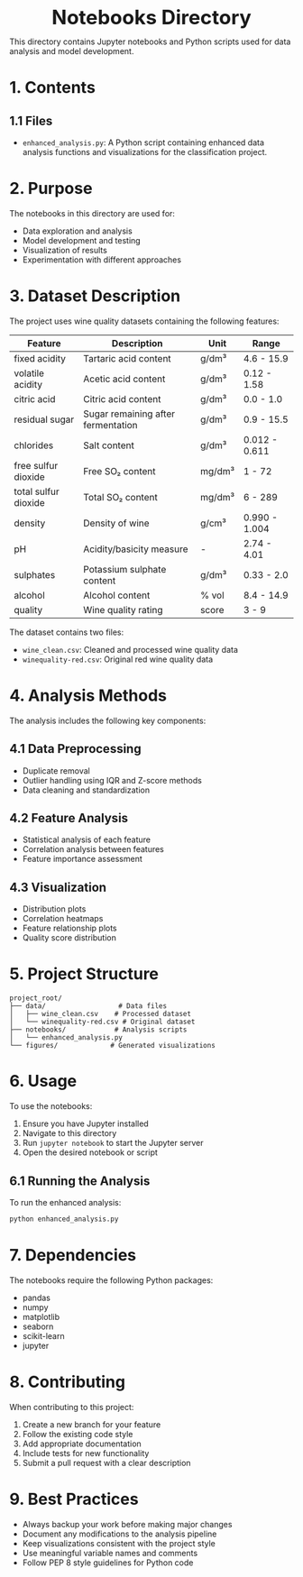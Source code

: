 <div style="font-size:2.5em; font-weight:bold; text-align:center; margin-top:20px;">Notebooks Directory</div>

This directory contains Jupyter notebooks and Python scripts used for data analysis and model development.

# 1. Contents

## 1.1 Files
- `enhanced_analysis.py`: A Python script containing enhanced data analysis functions and visualizations for the classification project.

# 2. Purpose
The notebooks in this directory are used for:
- Data exploration and analysis
- Model development and testing
- Visualization of results
- Experimentation with different approaches

# 3. Dataset Description
The project uses wine quality datasets containing the following features:

| Feature | Description | Unit | Range |
|---------|-------------|------|-------|
| fixed acidity | Tartaric acid content | g/dm³ | 4.6 - 15.9 |
| volatile acidity | Acetic acid content | g/dm³ | 0.12 - 1.58 |
| citric acid | Citric acid content | g/dm³ | 0.0 - 1.0 |
| residual sugar | Sugar remaining after fermentation | g/dm³ | 0.9 - 15.5 |
| chlorides | Salt content | g/dm³ | 0.012 - 0.611 |
| free sulfur dioxide | Free SO₂ content | mg/dm³ | 1 - 72 |
| total sulfur dioxide | Total SO₂ content | mg/dm³ | 6 - 289 |
| density | Density of wine | g/cm³ | 0.990 - 1.004 |
| pH | Acidity/basicity measure | - | 2.74 - 4.01 |
| sulphates | Potassium sulphate content | g/dm³ | 0.33 - 2.0 |
| alcohol | Alcohol content | % vol | 8.4 - 14.9 |
| quality | Wine quality rating | score | 3 - 9 |

The dataset contains two files:
- `wine_clean.csv`: Cleaned and processed wine quality data
- `winequality-red.csv`: Original red wine quality data

# 4. Analysis Methods
The analysis includes the following key components:

## 4.1 Data Preprocessing
- Duplicate removal
- Outlier handling using IQR and Z-score methods
- Data cleaning and standardization

## 4.2 Feature Analysis
- Statistical analysis of each feature
- Correlation analysis between features
- Feature importance assessment

## 4.3 Visualization
- Distribution plots
- Correlation heatmaps
- Feature relationship plots
- Quality score distribution

# 5. Project Structure
```
project_root/
├── data/                  # Data files
│   ├── wine_clean.csv    # Processed dataset
│   └── winequality-red.csv # Original dataset
├── notebooks/            # Analysis scripts
│   └── enhanced_analysis.py
└── figures/             # Generated visualizations
```

# 6. Usage
To use the notebooks:
1. Ensure you have Jupyter installed
2. Navigate to this directory
3. Run `jupyter notebook` to start the Jupyter server
4. Open the desired notebook or script

## 6.1 Running the Analysis
To run the enhanced analysis:
```bash
python enhanced_analysis.py
```

# 7. Dependencies
The notebooks require the following Python packages:
- pandas
- numpy
- matplotlib
- seaborn
- scikit-learn
- jupyter

# 8. Contributing
When contributing to this project:
1. Create a new branch for your feature
2. Follow the existing code style
3. Add appropriate documentation
4. Include tests for new functionality
5. Submit a pull request with a clear description

# 9. Best Practices
- Always backup your work before making major changes
- Document any modifications to the analysis pipeline
- Keep visualizations consistent with the project style
- Use meaningful variable names and comments
- Follow PEP 8 style guidelines for Python code 